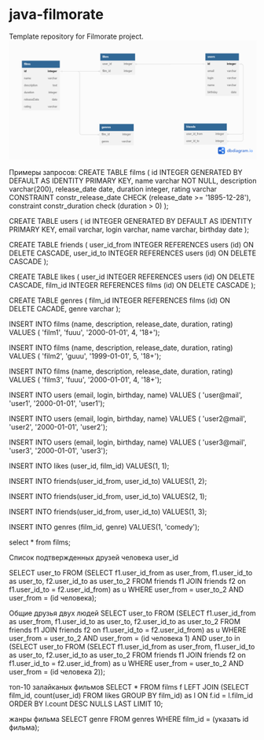 # java-filmorate
Template repository for Filmorate project.
![](Filmorate.png)

Примеры запросов:
CREATE TABLE films (
        id INTEGER GENERATED BY DEFAULT AS IDENTITY PRIMARY KEY,
        name varchar NOT NULL,
        description varchar(200),
        release_date date,
        duration integer,
        rating varchar
        CONSTRAINT constr_release_date CHECK (release_date >= '1895-12-28'),
        constraint constr_duration check (duration > 0)
);

CREATE TABLE users (
	id INTEGER GENERATED BY DEFAULT AS IDENTITY PRIMARY KEY,
    email varchar,
  	login varchar,
  	name varchar,
  	birthday date
);

CREATE TABLE friends (
  	user_id_from INTEGER REFERENCES users (id) ON DELETE CASCADE,
  	user_id_to INTEGER REFERENCES users (id) ON DELETE CASCADE
);

CREATE TABLE likes (
	user_id INTEGER REFERENCES users (id) ON DELETE CASCADE,
  film_id INTEGER REFERENCES films (id) ON DELETE CASCADE
);

CREATE TABLE genres (
    film_id INTEGER REFERENCES films (id) ON DELETE CACADE,
    genre varchar
);

INSERT INTO films (name, description, release_date, duration, rating)
VALUES ( 'film1', 'fuuu', '2000-01-01', 4, '18+');

INSERT INTO films (name, description, release_date, duration, rating)
VALUES ( 'film2', 'guuu', '1999-01-01', 5, '18+');

INSERT INTO films (name, description, release_date, duration, rating)
VALUES ( 'film3', 'fuuu', '2000-01-01', 4, '18+');

INSERT INTO users (email, login, birthday, name)
VALUES ( 'user@mail', 'user1', '2000-01-01', 'user1');

INSERT INTO users (email, login, birthday, name)
VALUES ( 'user2@mail', 'user2', '2000-01-01', 'user2');

INSERT INTO users (email, login, birthday, name)
VALUES ( 'user3@mail', 'user3', '2000-01-01', 'user3');

INSERT INTO likes (user_id, film_id)
VALUES(1, 1);

INSERT INTO friends(user_id_from, user_id_to)
VALUES(1, 2);

INSERT INTO friends(user_id_from, user_id_to)
VALUES(2, 1);

INSERT INTO friends(user_id_from, user_id_to)
VALUES(1, 3);

INSERT INTO genres (film_id, genre)
VALUES(1, 'comedy');

select * from films;

Список подтвержденных друзей человека user_id

SELECT user_to
FROM (SELECT 
    f1.user_id_from as user_from,
    f1.user_id_to as user_to,
    f2.user_id_to as user_to_2
FROM friends f1 JOIN friends f2 on f1.user_id_to = f2.user_id_from) as u
WHERE user_from = user_to_2 AND user_from = (id человека);

Общие друзья двух людей
SELECT user_to
FROM (SELECT 
    f1.user_id_from as user_from,
    f1.user_id_to as user_to,
    f2.user_id_to as user_to_2
FROM friends f1 JOIN friends f2 on f1.user_id_to = f2.user_id_from) as u
WHERE user_from = user_to_2 AND user_from = (id человека 1)
AND user_to in (SELECT user_to
FROM (SELECT 
    f1.user_id_from as user_from,
    f1.user_id_to as user_to,
    f2.user_id_to as user_to_2
FROM friends f1 JOIN friends f2 on f1.user_id_to = f2.user_id_from) as u
WHERE user_from = user_to_2 AND user_from = (id человека 2));

топ-10 залайканых фильмов 
SELECT * 
FROM films f LEFT JOIN 
(SELECT 
film_id,
count(user_id)
FROM likes 
GROUP BY film_id)
as l ON f.id = l.film_id
ORDER BY l.count DESC NULLS LAST LIMIT 10;

жанры фильма
SELECT genre 
FROM genres 
WHERE film_id = (указать id фильма);

